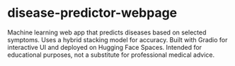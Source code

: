 # disease-predictor-webpage
Machine learning web app that predicts diseases based on selected symptoms. Uses a hybrid stacking model for accuracy. Built with Gradio for interactive UI and deployed on Hugging Face Spaces. Intended for educational purposes, not a substitute for professional medical advice.
